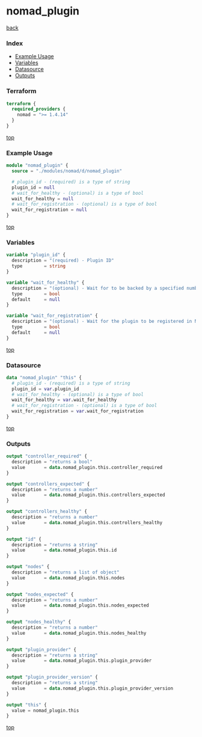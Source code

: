 # nomad_plugin

[back](../nomad.md)

### Index

- [Example Usage](#example-usage)
- [Variables](#variables)
- [Datasource](#datasource)
- [Outputs](#outputs)

### Terraform

```terraform
terraform {
  required_providers {
    nomad = ">= 1.4.14"
  }
}
```

[top](#index)

### Example Usage

```terraform
module "nomad_plugin" {
  source = "./modules/nomad/d/nomad_plugin"

  # plugin_id - (required) is a type of string
  plugin_id = null
  # wait_for_healthy - (optional) is a type of bool
  wait_for_healthy = null
  # wait_for_registration - (optional) is a type of bool
  wait_for_registration = null
}
```

[top](#index)

### Variables

```terraform
variable "plugin_id" {
  description = "(required) - Plugin ID"
  type        = string
}

variable "wait_for_healthy" {
  description = "(optional) - Wait for to be backed by a specified number of controllers"
  type        = bool
  default     = null
}

variable "wait_for_registration" {
  description = "(optional) - Wait for the plugin to be registered in Noamd"
  type        = bool
  default     = null
}
```

[top](#index)

### Datasource

```terraform
data "nomad_plugin" "this" {
  # plugin_id - (required) is a type of string
  plugin_id = var.plugin_id
  # wait_for_healthy - (optional) is a type of bool
  wait_for_healthy = var.wait_for_healthy
  # wait_for_registration - (optional) is a type of bool
  wait_for_registration = var.wait_for_registration
}
```

[top](#index)

### Outputs

```terraform
output "controller_required" {
  description = "returns a bool"
  value       = data.nomad_plugin.this.controller_required
}

output "controllers_expected" {
  description = "returns a number"
  value       = data.nomad_plugin.this.controllers_expected
}

output "controllers_healthy" {
  description = "returns a number"
  value       = data.nomad_plugin.this.controllers_healthy
}

output "id" {
  description = "returns a string"
  value       = data.nomad_plugin.this.id
}

output "nodes" {
  description = "returns a list of object"
  value       = data.nomad_plugin.this.nodes
}

output "nodes_expected" {
  description = "returns a number"
  value       = data.nomad_plugin.this.nodes_expected
}

output "nodes_healthy" {
  description = "returns a number"
  value       = data.nomad_plugin.this.nodes_healthy
}

output "plugin_provider" {
  description = "returns a string"
  value       = data.nomad_plugin.this.plugin_provider
}

output "plugin_provider_version" {
  description = "returns a string"
  value       = data.nomad_plugin.this.plugin_provider_version
}

output "this" {
  value = nomad_plugin.this
}
```

[top](#index)